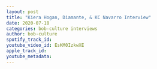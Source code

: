 ```yaml
---
layout: post
title: "Kiera Hogan, Diamante, & KC Navarro Interview"
date: 2020-07-18
categories: bob-culture interviews
author: bob-culture
spotify_track_id: 
youtube_video_id: EsKM0IzkwXE
apple_track_id: 
youtube_metadata: 
---
```

